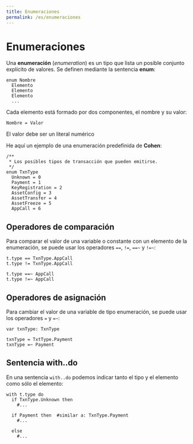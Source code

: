 ```yaml
---
title: Enumeraciones
permalink: /es/enumeraciones
---
```


# Enumeraciones

Una **enumeración** (*enumeration*) es un tipo que lista un posible conjunto explícito de valores.
Se definen mediante la sentencia **enum**:

```cohen
enum Nombre
  Elemento
  Elemento
  Elemento
  ...
```

Cada elemento está formado por dos componentes, el nombre y su valor:

```cohen
Nombre = Valor
```

El valor debe ser un literal numérico

He aquí un ejemplo de una enumeración predefinida de **Cohen**:

```cohen
/**
 * Los posibles tipos de transacción que pueden emitirse.
 */
enum TxnType
  Unknown = 0
  Payment = 1
  KeyRegistration = 2
  AssetConfig = 3
  AssetTransfer = 4
  AssetFreeze = 5
  AppCall = 6
```

## Operadores de comparación

Para comparar el valor de una variable o constante con un elemento de la enumeración, se puede usar los operadores `==`, `!=`, `==~` y `!=~`:

```cohen
t.type == TxnType.AppCall
t.type != TxnType.AppCall

t.type ==~ AppCall
t.type !=~ AppCall
```

## Operadores de asignación

Para cambiar el valor de una variable de tipo enumeración, se puede usar los operadores `=` y `=~`:

```cohen
var txnType: TxnType

txnType = TxtType.Payment
txnType =~ Payment
```

## Sentencia with..do

En una sentencia `with..do` podemos indicar tanto el tipo y el elemento como sólo el elemento:

```cohen
with t.type do
  if TxnType.Unknown then
    #...

  if Payment then  #similar a: TxnType.Payment
    #...

  else
    #...
```